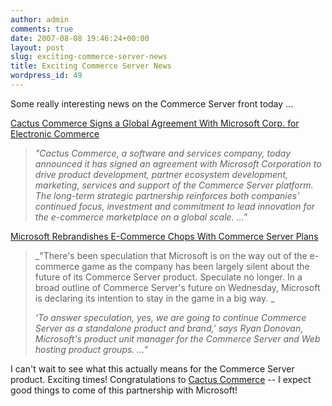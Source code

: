 ```yaml
---
author: admin
comments: true
date: 2007-08-08 19:46:24+00:00
layout: post
slug: exciting-commerce-server-news
title: Exciting Commerce Server News
wordpress_id: 49
---
```


Some really interesting news on the Commerce Server front today ...

[Cactus Commerce Signs a Global Agreement With Microsoft Corp. for Electronic Commerce](http://www.cactuscommerce.com/pressreleases/080807_e.asp)

> _"Cactus Commerce, a software and services company, today announced it has signed an agreement with Microsoft Corporation to drive product development, partner ecosystem development, marketing, services and support of the Commerce Server platform. The long-term strategic partnership reinforces both companies’ continued focus, investment and commitment to lead innovation for the e-commerce marketplace on a global scale. ..."_

[Microsoft Rebrandishes E-Commerce Chops With Commerce Server Plans](http://www.informationweek.com/news/showArticle.jhtml?articleID=201304779)

> _"There's been speculation that Microsoft is on the way out of the e-commerce game as the company has been largely silent about the future of its Commerce Server product. Speculate no longer. In a broad outline of Commerce Server's future on Wednesday, Microsoft is declaring its intention to stay in the game in a big way. _
> 
> _'To answer speculation, yes, we are going to continue Commerce Server as a standalone product and brand,' says Ryan Donovan, Microsoft's product unit manager for the Commerce Server and Web hosting product groups. ..."_

I can't wait to see what this actually means for the Commerce Server product. Exciting times! Congratulations to [Cactus Commerce](http://www.cactuscommerce.com/home/default_e.asp) -- I expect good things to come of this partnership with Microsoft!
